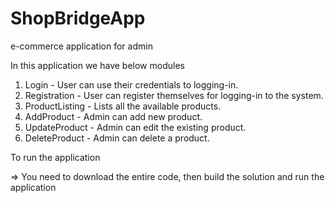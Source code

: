 # ShopBridgeApp
e-commerce application for admin

In this application we have below modules

1. Login - User can use their credentials to logging-in.
2. Registration - User can register themselves for logging-in to the system.
3. ProductListing - Lists all the available products.
4. AddProduct - Admin can add new product.
5. UpdateProduct - Admin can edit the existing product.
6. DeleteProduct - Admin can delete a product.


To run the application

=> You need to download the entire code, then build the solution and run the application
